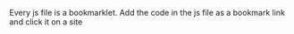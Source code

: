 Every js file is a bookmarklet.
Add the code in the js file as a bookmark link and click it on a site
